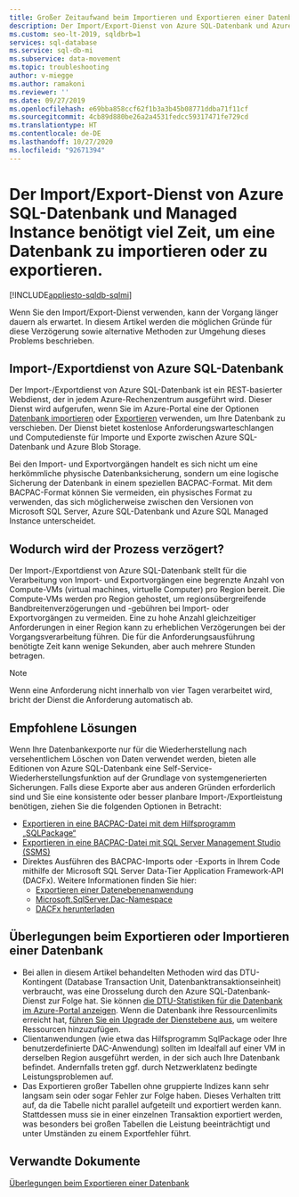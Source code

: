 ```yaml
---
title: Großer Zeitaufwand beim Importieren und Exportieren einer Datenbank
description: Der Import/Export-Dienst von Azure SQL-Datenbank und Azure SQL Managed Instance benötigt viel Zeit, um eine Datenbank zu importieren oder zu exportieren.
ms.custom: seo-lt-2019, sqldbrb=1
services: sql-database
ms.service: sql-db-mi
ms.subservice: data-movement
ms.topic: troubleshooting
author: v-miegge
ms.author: ramakoni
ms.reviewer: ''
ms.date: 09/27/2019
ms.openlocfilehash: e69bba858ccf62f1b3a3b45b08771ddba71f11cf
ms.sourcegitcommit: 4cb89d880be26a2a4531fedcc59317471fe729cd
ms.translationtype: HT
ms.contentlocale: de-DE
ms.lasthandoff: 10/27/2020
ms.locfileid: "92671394"
---
```

# <a name="azure-sql-database-and-managed-instance-importexport-service-takes-a-long-time-to-import-or-export-a-database"></a>Der Import/Export-Dienst von Azure SQL-Datenbank und Managed Instance benötigt viel Zeit, um eine Datenbank zu importieren oder zu exportieren.

[!INCLUDE[appliesto-sqldb-sqlmi](../includes/appliesto-sqldb-sqlmi.md)]

Wenn Sie den Import/Export-Dienst verwenden, kann der Vorgang länger dauern als erwartet. In diesem Artikel werden die möglichen Gründe für diese Verzögerung sowie alternative Methoden zur Umgehung dieses Problems beschrieben.

## <a name="azure-sql-database-importexport-service"></a>Import-/Exportdienst von Azure SQL-Datenbank

Der Import-/Exportdienst von Azure SQL-Datenbank ist ein REST-basierter Webdienst, der in jedem Azure-Rechenzentrum ausgeführt wird. Dieser Dienst wird aufgerufen, wenn Sie im Azure-Portal eine der Optionen [Datenbank importieren](database-import.md#using-azure-portal) oder [Exportieren](./database-import.md#using-azure-portal) verwenden, um Ihre Datenbank zu verschieben. Der Dienst bietet kostenlose Anforderungswarteschlangen und Computedienste für Importe und Exporte zwischen Azure SQL-Datenbank und Azure Blob Storage.

Bei den Import- und Exportvorgängen handelt es sich nicht um eine herkömmliche physische Datenbanksicherung, sondern um eine logische Sicherung der Datenbank in einem speziellen BACPAC-Format. Mit dem BACPAC-Format können Sie vermeiden, ein physisches Format zu verwenden, das sich möglicherweise zwischen den Versionen von Microsoft SQL Server, Azure SQL-Datenbank und Azure SQL Managed Instance unterscheidet.

## <a name="what-causes-delays-in-the-process"></a>Wodurch wird der Prozess verzögert?

Der Import-/Exportdienst von Azure SQL-Datenbank stellt für die Verarbeitung von Import- und Exportvorgängen eine begrenzte Anzahl von Compute-VMs (virtual machines, virtuelle Computer) pro Region bereit. Die Compute-VMs werden pro Region gehostet, um regionsübergreifende Bandbreitenverzögerungen und -gebühren bei Import- oder Exportvorgängen zu vermeiden. Eine zu hohe Anzahl gleichzeitiger Anforderungen in einer Region kann zu erheblichen Verzögerungen bei der Vorgangsverarbeitung führen. Die für die Anforderungsausführung benötigte Zeit kann wenige Sekunden, aber auch mehrere Stunden betragen.

> [!NOTE]
> Wenn eine Anforderung nicht innerhalb von vier Tagen verarbeitet wird, bricht der Dienst die Anforderung automatisch ab.

## <a name="recommended-solutions"></a>Empfohlene Lösungen

Wenn Ihre Datenbankexporte nur für die Wiederherstellung nach versehentlichem Löschen von Daten verwendet werden, bieten alle Editionen von Azure SQL-Datenbank eine Self-Service-Wiederherstellungsfunktion auf der Grundlage von systemgenerierten Sicherungen. Falls diese Exporte aber aus anderen Gründen erforderlich sind und Sie eine konsistente oder besser planbare Import-/Exportleistung benötigen, ziehen Sie die folgenden Optionen in Betracht:

* [Exportieren in eine BACPAC-Datei mit dem Hilfsprogramm „SQLPackage“](./database-export.md#sqlpackage-utility)
* [Exportieren in eine BACPAC-Datei mit SQL Server Management Studio (SSMS)](./database-export.md#sql-server-management-studio-ssms)
* Direktes Ausführen des BACPAC-Imports oder -Exports in Ihrem Code mithilfe der Microsoft SQL Server Data-Tier Application Framework-API (DACFx). Weitere Informationen finden Sie hier:
  * [Exportieren einer Datenebenenanwendung](/sql/relational-databases/data-tier-applications/export-a-data-tier-application)
  * [Microsoft.SqlServer.Dac-Namespace](/dotnet/api/microsoft.sqlserver.dac)
  * [DACFx herunterladen](https://www.microsoft.com/download/details.aspx?id=55713)

## <a name="things-to-consider-when-you-export-or-import-a-database"></a>Überlegungen beim Exportieren oder Importieren einer Datenbank

* Bei allen in diesem Artikel behandelten Methoden wird das DTU-Kontingent (Database Transaction Unit, Datenbanktransaktionseinheit) verbraucht, was eine Drosselung durch den Azure SQL-Datenbank-Dienst zur Folge hat. Sie können [die DTU-Statistiken für die Datenbank im Azure-Portal anzeigen](./monitor-tune-overview.md#azure-sql-database-and-azure-sql-managed-instance-resource-monitoring). Wenn die Datenbank ihre Ressourcenlimits erreicht hat, [führen Sie ein Upgrade der Dienstebene aus](./scale-resources.md), um weitere Ressourcen hinzuzufügen.
* Clientanwendungen (wie etwa das Hilfsprogramm SqlPackage oder Ihre benutzerdefinierte DAC-Anwendung) sollten im Idealfall auf einer VM in derselben Region ausgeführt werden, in der sich auch Ihre Datenbank befindet. Andernfalls treten ggf. durch Netzwerklatenz bedingte Leistungsproblemen auf.
* Das Exportieren großer Tabellen ohne gruppierte Indizes kann sehr langsam sein oder sogar Fehler zur Folge haben. Dieses Verhalten tritt auf, da die Tabelle nicht parallel aufgeteilt und exportiert werden kann. Stattdessen muss sie in einer einzelnen Transaktion exportiert werden, was besonders bei großen Tabellen die Leistung beeinträchtigt und unter Umständen zu einem Exportfehler führt.


## <a name="related-documents"></a>Verwandte Dokumente

[Überlegungen beim Exportieren einer Datenbank](./database-export.md#considerations)